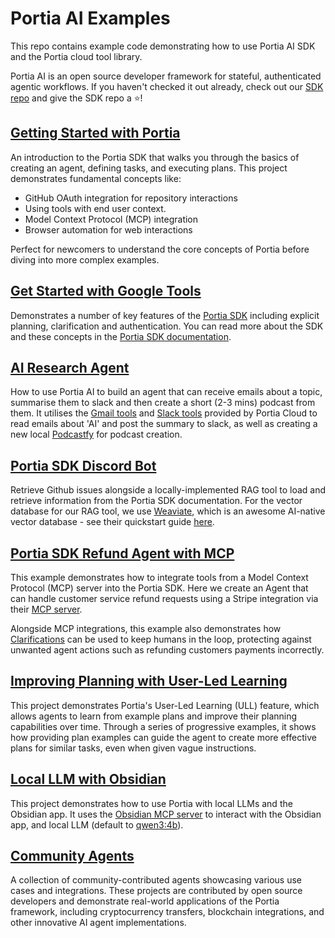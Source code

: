 # Portia AI Examples

This repo contains example code demonstrating how to use Portia AI SDK and the Portia cloud tool library.

Portia AI is an open source developer framework for stateful, authenticated agentic workflows.
If you haven't checked it out already, check out our [SDK repo](https://github.com/portiaAI/portia-sdk-python) and give the SDK repo a ⭐!

## [Getting Started with Portia](https://github.com/portiaAI/portia-agent-examples/tree/main/getting-started/)

An introduction to the Portia SDK that walks you through the basics of creating an agent, defining tasks, and executing plans.
This project demonstrates fundamental concepts like:

- GitHub OAuth integration for repository interactions
- Using tools with end user context.
- Model Context Protocol (MCP) integration
- Browser automation for web interactions

Perfect for newcomers to understand the core concepts of Portia before diving into more complex examples.


## [Get Started with Google Tools](https://github.com/portiaAI/portia-agent-examples/tree/main/get-started-google-tools/)

Demonstrates a number of key features of the [Portia SDK](https://github.com/portiaAI/portia-sdk-python) including explicit planning, clarification and authentication. You can read more about the SDK and these concepts in the [Portia SDK documentation](https://docs.portialabs.ai/SDK/portia).

## [AI Research Agent](https://github.com/portiaAI/portia-agent-examples/tree/main/ai-research-agent/)

How to use Portia AI to build an agent that can receive emails about a topic, summarise them to slack and then create a short (2-3 mins) podcast from them. It utilises the [Gmail tools](https://docs.portialabs.ai/gmail-tools) and [Slack tools](https://docs.portialabs.ai/portia-tools/slack/) provided by Portia Cloud to read emails about 'AI' and post the summary to slack, as well as creating a new local [Podcastfy](https://github.com/souzatharsis/podcastfy/tree/main) for podcast creation.

## [Portia SDK Discord Bot](https://github.com/portiaAI/portia-agent-examples/tree/main/discord-knowledge-bot/)

Retrieve Github issues alongside a locally-implemented RAG tool to load and retrieve information from the Portia SDK documentation. For the vector database for our RAG tool, we use [Weaviate](https://weaviate.io/), which is an awesome AI-native vector database - see their quickstart guide [here](https://weaviate.io/developers/weaviate/quickstart).


## [Portia SDK Refund Agent with MCP](https://github.com/portiaAI/portia-agent-examples/tree/main/refund-agent-mcp/)

This example demonstrates how to integrate tools from a Model Context Protocol (MCP) server into the Portia SDK. Here we create an Agent that can handle customer service refund requests using a Stripe integration via their [MCP server](https://github.com/stripe/agent-toolkit/tree/main/modelcontextprotocol).

Alongside MCP integrations, this example also demonstrates how [Clarifications](https://docs.portialabs.ai/understand-clarifications) can be used to keep humans in the loop, protecting against unwanted agent actions such as refunding customers payments incorrectly.

## [Improving Planning with User-Led Learning](https://github.com/portiaAI/portia-agent-examples/tree/main/improving-planning-with-ull/)

This project demonstrates Portia's User-Led Learning (ULL) feature, which allows agents to learn from example plans and improve their planning capabilities over time. Through a series of progressive examples, it shows how providing plan examples can guide the agent to create more effective plans for similar tasks, even when given vague instructions.

## [Local LLM with Obsidian](https://github.com/portiaAI/portia-agent-examples/tree/main/local-llm/)

This project demonstrates how to use Portia with local LLMs and the Obsidian app. It uses the [Obsidian MCP server](https://github.com/StevenStavrakis/obsidian-mcp) to interact with the Obsidian app, and local LLM (default to [qwen3:4b](https://ollama.com/models/qwen3:4b)).

## [Community Agents](https://github.com/portiaAI/portia-agent-examples/tree/main/community_agents/)

A collection of community-contributed agents showcasing various use cases and integrations. These projects are contributed by open source developers and demonstrate real-world applications of the Portia framework, including cryptocurrency transfers, blockchain integrations, and other innovative AI agent implementations.
